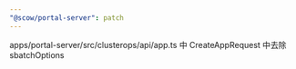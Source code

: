 ```yaml
---
"@scow/portal-server": patch
---
```


apps/portal-server/src/clusterops/api/app.ts 中 CreateAppRequest 中去除 sbatchOptions
